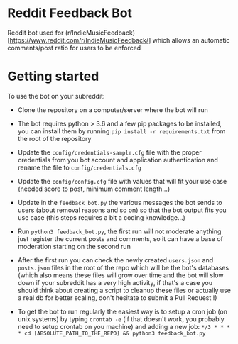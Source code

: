 # Reddit Feedback Bot
Reddit bot used for (r/IndieMusicFeedback)[https://www.reddit.com/r/IndieMusicFeedback/] which allows an automatic comments/post ratio for users to be enforced

# Getting started

To use the bot on your subreddit:

- Clone the repository on a computer/server where the bot will run

- The bot requires python > 3.6 and a few pip packages to be installed, you can install them by running `pip install -r requirements.txt` from the root of the repository

- Update the `config/credentials-sample.cfg` file with the proper credentials from you bot account and application authentication and rename the file to `config/credentials.cfg`

- Update the `config/config.cfg` file with values that will fit your use case (needed score to post, minimum comment length...)

- Update in the `feedback_bot.py` the various messages the bot sends to users (about removal reasons and so on) so that the bot output fits you use case (this steps requires a bit a coding knowledge...)

- Run `python3 feedback_bot.py`, the first run will not moderate anything just register the current posts and comments, so it can have a base of moderation starting on the second run

- After the first run you can check the newly created `users.json` and `posts.json` files in the root of the repo which will be the bot's databases (which also means these files will grow over time and the bot will slow down if your subreddit has a very high activity, if that's a case you should think about creating a script to cleanup these files or actually use a real db for better scaling, don't hesitate to submit a Pull Request !)

- To get the bot to run regularly the easiest way is to setup a cron job (on unix systems) by typing `crontab -e` (if that doesn't work, you probably need to setup crontab on you machine) and adding a new job: `*/3 * * * * cd [ABSOLUTE_PATH_TO_THE_REPO] && python3 feedback_bot.py`
